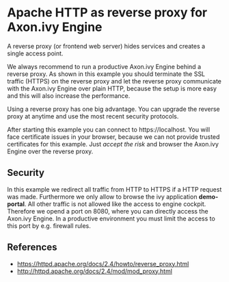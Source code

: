 # Apache HTTP as reverse proxy for Axon.ivy Engine
A reverse proxy (or frontend web server) hides services
and creates a single access point.

We always recommend to run a productive Axon.ivy Engine
behind a reverse proxy. As shown in this example you should
terminate the SSL traffic (HTTPS) on the reverse proxy and
let the reverse proxy communicate with the Axon.ivy Engine
over plain HTTP, because the setup is more easy and this
will also increase the performance.

Using a reverse proxy has one big advantage. You can upgrade
the reverse proxy at anytime and use the most recent security
protocols.

After starting this example you can connect to https://localhost.
You will face certificate issues in your browser, because
we can not provide trusted certificates for this example. Just
_accept the risk_ and browser the Axon.ivy Engine over the reverse
proxy.

## Security
In this example we redirect all traffic from HTTP to HTTPS if 
a HTTP request was made. Furthermore we only allow to browse
the ivy application __demo-portal__. All other traffic
is not allowed like the access to engine cockpit. Therefore
we opend a port on 8080, where you can directly access the Axon.ivy
Engine. In a productive environment you must limit the access to this
port by e.g. firewall rules.

## References
- https://httpd.apache.org/docs/2.4/howto/reverse_proxy.html
- http://httpd.apache.org/docs/2.4/mod/mod_proxy.html
